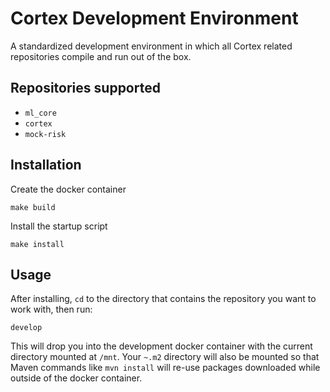 # Cortex Development Environment

A standardized development environment in which all Cortex related repositories compile
and run out of the box.

## Repositories supported

- `ml_core`
- `cortex`
- `mock-risk`

## Installation

Create the docker container

`make build`

Install the startup script

`make install`

## Usage

After installing, `cd` to the directory that contains the repository you want to work
with, then run:

`develop`

This will drop you into the development docker container with the current directory mounted at
`/mnt`. Your `~.m2` directory will also be mounted so that Maven commands like `mvn install`
will re-use packages downloaded while outside of the docker container.
